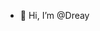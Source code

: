 - 👋 Hi, I’m @Dreay


<!---
Dreayman/Dreayman is a ✨ special ✨ repository because its `README.md` (this file) appears on your GitHub profile.
You can click the Preview link to take a look at your changes.
--->
